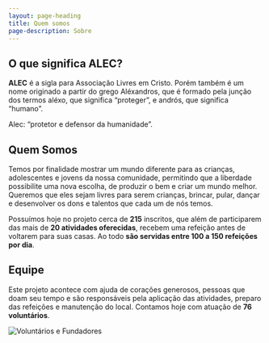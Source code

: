 ```yaml
---
layout: page-heading
title: Quem somos
page-description: Sobre
---
```

## O que significa ALEC?

**ALEC** é a sigla para Associação Livres em Cristo. Porém também é um nome originado a partir do grego Aléxandros, que é formado pela junção dos termos aléxo, que significa “proteger”, e andrós, que significa “humano”.

Alec: “protetor e defensor da humanidade”.

## Quem Somos

Temos por finalidade mostrar um mundo diferente para as crianças, adolescentes e jovens da nossa comunidade, permitindo que a liberdade possibilite uma nova escolha, de produzir o bem e criar um mundo melhor. Queremos que eles sejam livres para serem crianças, brincar, pular, dançar e desenvolver os dons e talentos que cada um de nós temos.

Possuímos hoje no projeto cerca de **215** inscritos, que além de participarem das mais de **20 atividades oferecidas**, recebem uma refeição antes de voltarem para suas casas. Ao todo **são servidas entre 100 a 150 refeições por dia**.

## Equipe

Este projeto acontece com ajuda de corações generosos, pessoas que doam seu tempo e são responsáveis pela aplicação das atividades, preparo das refeições e manutenção do local. Contamos hoje com atuação de **76 voluntários**.

![Voluntários e Fundadores](/img/fundadores.jpg)
